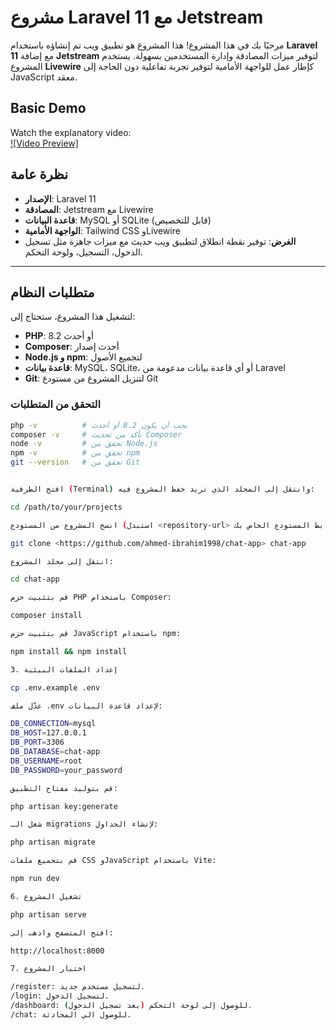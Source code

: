 # مشروع Laravel 11 مع Jetstream

مرحبًا بك في هذا المشروع! هذا المشروع هو تطبيق ويب تم إنشاؤه باستخدام **Laravel 11** مع إضافة **Jetstream** لتوفير ميزات المصادقة وإدارة المستخدمين بسهولة. يستخدم المشروع **Livewire** كإطار عمل للواجهة الأمامية لتوفير تجربة تفاعلية دون الحاجة إلى JavaScript معقد.

## Basic Demo
Watch the explanatory video:  
[![Video Preview]](https://vimeo.com/1066385189)

## نظرة عامة
- **الإصدار**: Laravel 11
- **المصادقة**: Jetstream مع Livewire
- **قاعدة البيانات**: MySQL أو SQLite (قابل للتخصيص)
- **الواجهة الأمامية**: Tailwind CSS وLivewire
- **الغرض**: توفير نقطة انطلاق لتطبيق ويب حديث مع ميزات جاهزة مثل تسجيل الدخول، التسجيل، ولوحة التحكم.

---

## متطلبات النظام
لتشغيل هذا المشروع، ستحتاج إلى:
- **PHP**: 8.2 أو أحدث
- **Composer**: أحدث إصدار
- **Node.js و npm**: لتجميع الأصول
- **قاعدة بيانات**: MySQL، SQLite، أو أي قاعدة بيانات مدعومة من Laravel
- **Git**: لتنزيل المشروع من مستودع Git

### التحقق من المتطلبات
```bash
php -v          # يجب أن يكون 8.2 أو أحدث
composer -v     # تأكد من تحديث Composer
node -v         # تحقق من Node.js
npm -v          # تحقق من npm
git --version   # تحقق من Git


افتح الطرفية (Terminal) وانتقل إلى المجلد الذي تريد حفظ المشروع فيه:

cd /path/to/your/projects

انسخ المشروع من المستودع (استبدل <repository-url> برابط المستودع الخاص بك):

git clone <https://github.com/ahmed-ibrahim1998/chat-app> chat-app

انتقل إلى مجلد المشروع:

cd chat-app

قم بتثبيت حزم PHP باستخدام Composer:

composer install

قم بتثبيت حزم JavaScript باستخدام npm:

npm install && npm install

3. إعداد الملفات البيئية

cp .env.example .env

عدّل ملف .env لإعداد قاعدة البيانات:

DB_CONNECTION=mysql
DB_HOST=127.0.0.1
DB_PORT=3306
DB_DATABASE=chat-app
DB_USERNAME=root
DB_PASSWORD=your_password

قم بتوليد مفتاح التطبيق:

php artisan key:generate

شغل الـ migrations لإنشاء الجداول:

php artisan migrate

قم بتجميع ملفات CSS وJavaScript باستخدام Vite:

npm run dev

6. تشغيل المشروع

php artisan serve

افتح المتصفح واذهب إلى:

http://localhost:8000

7. اختبار المشروع

/register: لتسجيل مستخدم جديد.
/login: لتسجيل الدخول.
/dashboard: للوصول إلى لوحة التحكم (بعد تسجيل الدخول).
/chat: للوصول الي المحادثة.
